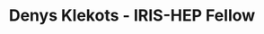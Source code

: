 ---
layout: fellow
pagetype: fellow
shortname: Denys-Klekots
permalink: /fellows/Denys-Klekots.html
fellow-name: Denys Kleots
title: Denys Klekots - IRIS-HEP Fellow
active: True
dates:
  start: 2024-06-03
  end: 2024-08-26
photo: /assets/images/team/Denys-Klekots.png
institution: Taras Shevchenko National University of Kyiv
e-mail: denys.klekots@gmail.com
# focus-area: <Focus Area - ia,ssl,ssc,doma,as,osglhc>
project_title: Analysis Grand Challenge with ATLAS PHYSLITE data
project_goal: >
    Developing a version of the Analysis Grand Challenge of the PHYSLITE data format, focusing on top quark pair production analysis.
mentors:
  - Alexander Held (University of Wisconsin-Madison)
  - Matthew Feickert (University of Wisconsin-Madison)
  - Vangelis Kourlitis (Technical University of Munich)
proposal: /assets/pdf/fellows-2024/<find-your-file> #TODO
presentations:
#   - title: "<Presentation Title"
#     date: "Presentation Date"
#     url: <Presentation materials link>
#     meeting: <Meeting name>
#     meetingurl: <Meeting url - indico link, etc.>
#     recordingurl: <Recording url> (Optional)
#     focus-area: <Focus Area - ia,ssl,ssc,doma,as,osglhc>
current_status: #>
#   A placeholder for status updates
github-username: Denys-Klekots
linkedin-profile: www.linkedin.com/in/denys-klekots-319482230
---